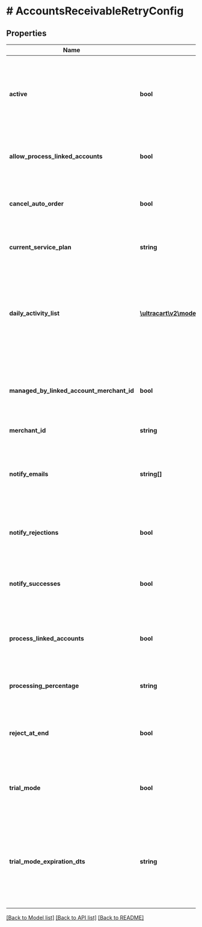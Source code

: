 # # AccountsReceivableRetryConfig

## Properties

Name | Type | Description | Notes
------------ | ------------- | ------------- | -------------
**active** | **bool** | True if the retry should run daily.  False puts the retry service into an inactive state for this merchant. | [optional]
**allow_process_linked_accounts** | **bool** | True if this account has linked accounts that it can process. | [optional]
**cancel_auto_order** | **bool** | If true also cancel the auto order if the order is rejected at the end | [optional]
**current_service_plan** | **string** | The current service plan that the account is on. | [optional]
**daily_activity_list** | [**\ultracart\v2\models\AccountsReceivableRetryDayActivity[]**](AccountsReceivableRetryDayActivity.md) | A list of days and what actions should take place on those days after an order reaches accounts receivable | [optional]
**managed_by_linked_account_merchant_id** | **bool** | If not null, this account is managed by the specified parent merchant id. | [optional]
**merchant_id** | **string** | UltraCart merchant ID | [optional]
**notify_emails** | **string[]** | A list of email addresses to receive summary notifications from the retry service. | [optional]
**notify_rejections** | **bool** | If true, email addresses are notified of rejections. | [optional]
**notify_successes** | **bool** | If true, email addresses are notified of successful charges. | [optional]
**process_linked_accounts** | **bool** | If true, all linked accounts are also processed using the same rules. | [optional]
**processing_percentage** | **string** | The percentage rate charged for the service. | [optional]
**reject_at_end** | **bool** | If true, the order is rejected the day after the last configured activity day | [optional]
**trial_mode** | **bool** | True if the account is currently in trial mode.  Set to false to exit trial mode. | [optional]
**trial_mode_expiration_dts** | **string** | The date when trial mode expires.  If this date is reached without exiting trial mode, the service will de-activate. | [optional]

[[Back to Model list]](../../README.md#models) [[Back to API list]](../../README.md#endpoints) [[Back to README]](../../README.md)
